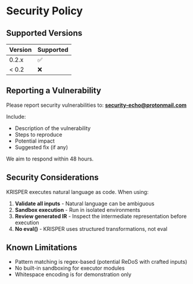 # Security Policy

## Supported Versions

| Version | Supported          |
| ------- | ------------------ |
| 0.2.x   | :white_check_mark: |
| < 0.2   | :x:                |

## Reporting a Vulnerability

Please report security vulnerabilities to: **security-echo@protonmail.com**

Include:
- Description of the vulnerability
- Steps to reproduce
- Potential impact
- Suggested fix (if any)

We aim to respond within 48 hours.

## Security Considerations

KRISPER executes natural language as code. When using:

1. **Validate all inputs** - Natural language can be ambiguous
2. **Sandbox execution** - Run in isolated environments
3. **Review generated IR** - Inspect the intermediate representation before execution
4. **No eval()** - KRISPER uses structured transformations, not eval

## Known Limitations

- Pattern matching is regex-based (potential ReDoS with crafted inputs)
- No built-in sandboxing for executor modules
- Whitespace encoding is for demonstration only